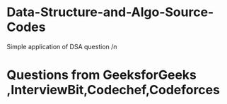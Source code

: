 # Data-Structure-and-Algo-Source-Codes
Simple application of DSA question /n
# Questions from GeeksforGeeks ,InterviewBit,Codechef,Codeforces
